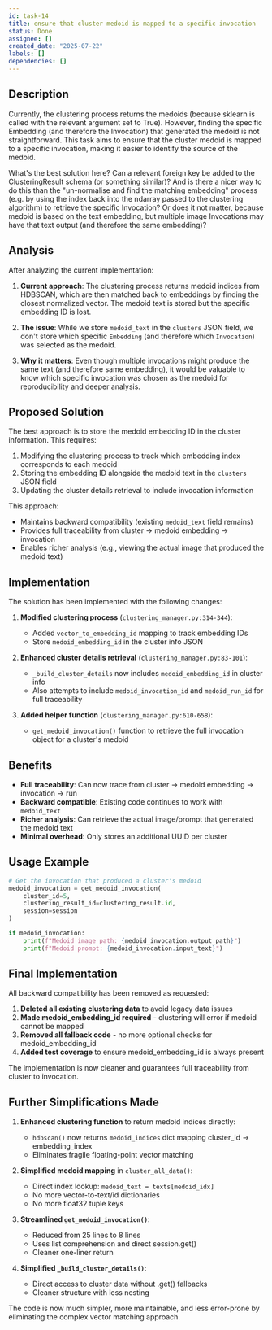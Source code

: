 ```yaml
---
id: task-14
title: ensure that cluster medoid is mapped to a specific invocation
status: Done
assignee: []
created_date: "2025-07-22"
labels: []
dependencies: []
---
```


## Description

Currently, the clustering process returns the medoids (because sklearn is called
with the relevant argument set to True). However, finding the specific Embedding
(and therefore the Invocation) that generated the medoid is not straightforward.
This task aims to ensure that the cluster medoid is mapped to a specific
invocation, making it easier to identify the source of the medoid.

What's the best solution here? Can a relevant foreign key be added to the
ClusteringResult schema (or something similar)? And is there a nicer way to do
this than the "un-normalise and find the matching embedding" process (e.g. by
using the index back into the ndarray passed to the clustering algorithm) to
retrieve the specific Invocation? Or does it not matter, because medoid is based
on the text embedding, but multiple image Invocations may have that text output
(and therefore the same embedding)?

## Analysis

After analyzing the current implementation:

1. **Current approach**: The clustering process returns medoid indices from HDBSCAN, which are then matched back to embeddings by finding the closest normalized vector. The medoid text is stored but the specific embedding ID is lost.

2. **The issue**: While we store `medoid_text` in the `clusters` JSON field, we don't store which specific `Embedding` (and therefore which `Invocation`) was selected as the medoid.

3. **Why it matters**: Even though multiple invocations might produce the same text (and therefore same embedding), it would be valuable to know which specific invocation was chosen as the medoid for reproducibility and deeper analysis.

## Proposed Solution

The best approach is to store the medoid embedding ID in the cluster information. This requires:

1. Modifying the clustering process to track which embedding index corresponds to each medoid
2. Storing the embedding ID alongside the medoid text in the `clusters` JSON field
3. Updating the cluster details retrieval to include invocation information

This approach:
- Maintains backward compatibility (existing `medoid_text` field remains)
- Provides full traceability from cluster → medoid embedding → invocation
- Enables richer analysis (e.g., viewing the actual image that produced the medoid text)

## Implementation

The solution has been implemented with the following changes:

1. **Modified clustering process** (`clustering_manager.py:314-344`):
   - Added `vector_to_embedding_id` mapping to track embedding IDs
   - Store `medoid_embedding_id` in the cluster info JSON

2. **Enhanced cluster details retrieval** (`clustering_manager.py:83-101`):
   - `_build_cluster_details` now includes `medoid_embedding_id` in cluster info
   - Also attempts to include `medoid_invocation_id` and `medoid_run_id` for full traceability

3. **Added helper function** (`clustering_manager.py:610-658`):
   - `get_medoid_invocation()` function to retrieve the full invocation object for a cluster's medoid

## Benefits

- **Full traceability**: Can now trace from cluster → medoid embedding → invocation → run
- **Backward compatible**: Existing code continues to work with `medoid_text`
- **Richer analysis**: Can retrieve the actual image/prompt that generated the medoid text
- **Minimal overhead**: Only stores an additional UUID per cluster

## Usage Example

```python
# Get the invocation that produced a cluster's medoid
medoid_invocation = get_medoid_invocation(
    cluster_id=5,
    clustering_result_id=clustering_result.id,
    session=session
)

if medoid_invocation:
    print(f"Medoid image path: {medoid_invocation.output_path}")
    print(f"Medoid prompt: {medoid_invocation.input_text}")
```

## Final Implementation

All backward compatibility has been removed as requested:

1. **Deleted all existing clustering data** to avoid legacy data issues
2. **Made medoid_embedding_id required** - clustering will error if medoid cannot be mapped
3. **Removed all fallback code** - no more optional checks for medoid_embedding_id
4. **Added test coverage** to ensure medoid_embedding_id is always present

The implementation is now cleaner and guarantees full traceability from cluster to invocation.

## Further Simplifications Made

1. **Enhanced clustering function** to return medoid indices directly:
   - `hdbscan()` now returns `medoid_indices` dict mapping cluster_id → embedding_index
   - Eliminates fragile floating-point vector matching

2. **Simplified medoid mapping** in `cluster_all_data()`:
   - Direct index lookup: `medoid_text = texts[medoid_idx]`
   - No more vector-to-text/id dictionaries
   - No more float32 tuple keys

3. **Streamlined `get_medoid_invocation()`**:
   - Reduced from 25 lines to 8 lines
   - Uses list comprehension and direct session.get()
   - Cleaner one-liner return

4. **Simplified `_build_cluster_details()`**:
   - Direct access to cluster data without .get() fallbacks
   - Cleaner structure with less nesting

The code is now much simpler, more maintainable, and less error-prone by eliminating the complex vector matching approach.
